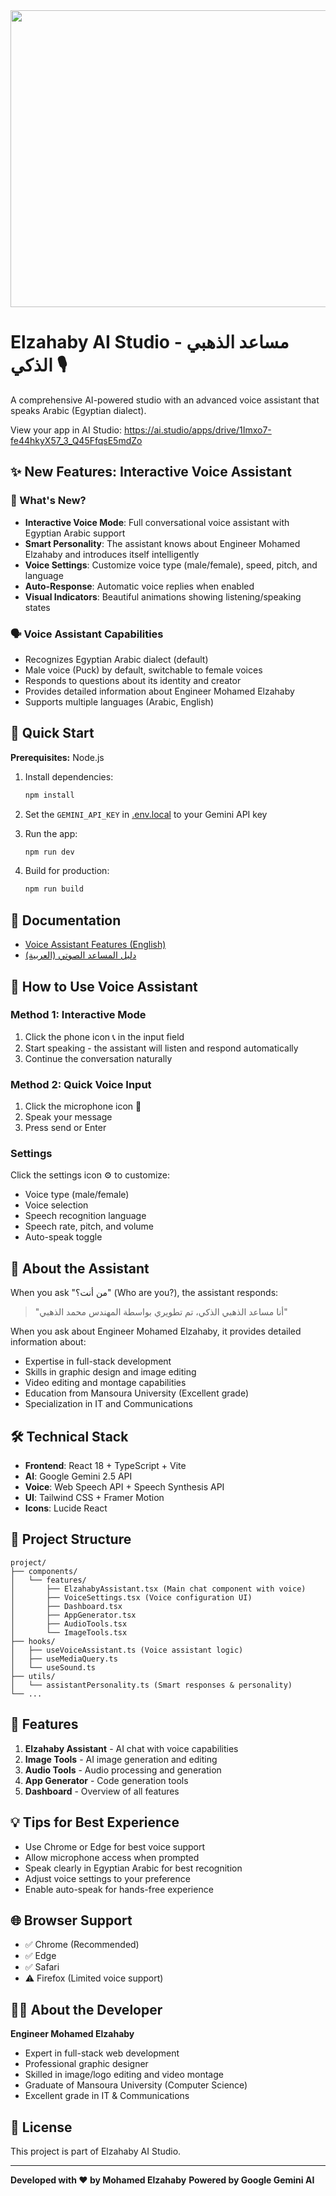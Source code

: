 <div align="center">
<img width="1200" height="475" alt="GHBanner" src="https://github.com/user-attachments/assets/0aa67016-6eaf-458a-adb2-6e31a0763ed6" />
</div>

# Elzahaby AI Studio - مساعد الذهبي الذكي 🎙️

A comprehensive AI-powered studio with an advanced voice assistant that speaks Arabic (Egyptian dialect).

View your app in AI Studio: https://ai.studio/apps/drive/1Imxo7-fe44hkyX57_3_Q45FfqsE5mdZo

## ✨ New Features: Interactive Voice Assistant

### 🎯 What's New?
- **Interactive Voice Mode**: Full conversational voice assistant with Egyptian Arabic support
- **Smart Personality**: The assistant knows about Engineer Mohamed Elzahaby and introduces itself intelligently
- **Voice Settings**: Customize voice type (male/female), speed, pitch, and language
- **Auto-Response**: Automatic voice replies when enabled
- **Visual Indicators**: Beautiful animations showing listening/speaking states

### 🗣️ Voice Assistant Capabilities
- Recognizes Egyptian Arabic dialect (default)
- Male voice (Puck) by default, switchable to female voices
- Responds to questions about its identity and creator
- Provides detailed information about Engineer Mohamed Elzahaby
- Supports multiple languages (Arabic, English)

## 🚀 Quick Start

**Prerequisites:** Node.js

1. Install dependencies:
   ```bash
   npm install
   ```

2. Set the `GEMINI_API_KEY` in [.env.local](.env.local) to your Gemini API key

3. Run the app:
   ```bash
   npm run dev
   ```

4. Build for production:
   ```bash
   npm run build
   ```

## 📖 Documentation

- [Voice Assistant Features (English)](./VOICE_ASSISTANT_FEATURES.md)
- [دليل المساعد الصوتي (العربية)](./دليل_المساعد_الصوتي.md)

## 🎤 How to Use Voice Assistant

### Method 1: Interactive Mode
1. Click the phone icon 📞 in the input field
2. Start speaking - the assistant will listen and respond automatically
3. Continue the conversation naturally

### Method 2: Quick Voice Input
1. Click the microphone icon 🎤
2. Speak your message
3. Press send or Enter

### Settings
Click the settings icon ⚙️ to customize:
- Voice type (male/female)
- Voice selection
- Speech recognition language
- Speech rate, pitch, and volume
- Auto-speak toggle

## 🌟 About the Assistant

When you ask "من أنت؟" (Who are you?), the assistant responds:
> "أنا مساعد الذهبي الذكي، تم تطويري بواسطة المهندس محمد الذهبي"

When you ask about Engineer Mohamed Elzahaby, it provides detailed information about:
- Expertise in full-stack development
- Skills in graphic design and image editing
- Video editing and montage capabilities
- Education from Mansoura University (Excellent grade)
- Specialization in IT and Communications

## 🛠️ Technical Stack

- **Frontend**: React 18 + TypeScript + Vite
- **AI**: Google Gemini 2.5 API
- **Voice**: Web Speech API + Speech Synthesis API
- **UI**: Tailwind CSS + Framer Motion
- **Icons**: Lucide React

## 📁 Project Structure

```
project/
├── components/
│   └── features/
│       ├── ElzahabyAssistant.tsx (Main chat component with voice)
│       ├── VoiceSettings.tsx (Voice configuration UI)
│       ├── Dashboard.tsx
│       ├── AppGenerator.tsx
│       ├── AudioTools.tsx
│       └── ImageTools.tsx
├── hooks/
│   ├── useVoiceAssistant.ts (Voice assistant logic)
│   ├── useMediaQuery.ts
│   └── useSound.ts
├── utils/
│   └── assistantPersonality.ts (Smart responses & personality)
└── ...
```

## 🎨 Features

1. **Elzahaby Assistant** - AI chat with voice capabilities
2. **Image Tools** - AI image generation and editing
3. **Audio Tools** - Audio processing and generation
4. **App Generator** - Code generation tools
5. **Dashboard** - Overview of all features

## 💡 Tips for Best Experience

- Use Chrome or Edge for best voice support
- Allow microphone access when prompted
- Speak clearly in Egyptian Arabic for best recognition
- Adjust voice settings to your preference
- Enable auto-speak for hands-free experience

## 🌐 Browser Support

- ✅ Chrome (Recommended)
- ✅ Edge
- ✅ Safari
- ⚠️ Firefox (Limited voice support)

## 👨‍💻 About the Developer

**Engineer Mohamed Elzahaby**
- Expert in full-stack web development
- Professional graphic designer
- Skilled in image/logo editing and video montage
- Graduate of Mansoura University (Computer Science)
- Excellent grade in IT & Communications

## 📄 License

This project is part of Elzahaby AI Studio.

---

**Developed with ❤️ by Mohamed Elzahaby**
**Powered by Google Gemini AI**
